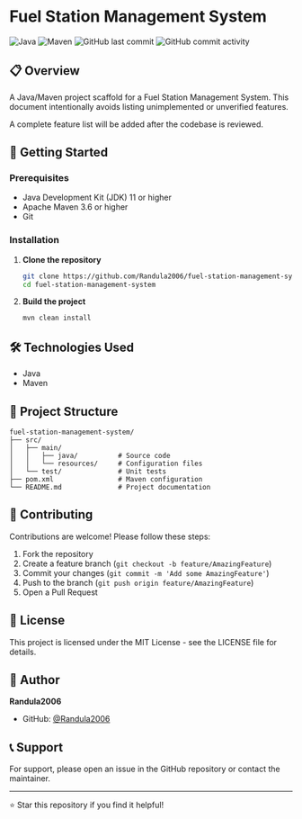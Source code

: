 
# Fuel Station Management System

![Java](https://img.shields.io/badge/Java-ED8B00?style=for-the-badge&logo=openjdk&logoColor=white)
![Maven](https://img.shields.io/badge/Maven-C71A36?style=for-the-badge&logo=apache-maven&logoColor=white)
![GitHub last commit](https://img.shields.io/github/last-commit/Randula2006/fuel-station-management-system?style=for-the-badge)
![GitHub commit activity](https://img.shields.io/github/commit-activity/w/Randula2006/fuel-station-management-system?style=for-the-badge)

## 📋 Overview

A Java/Maven project scaffold for a Fuel Station Management System. This document intentionally avoids listing unimplemented or unverified features.

A complete feature list will be added after the codebase is reviewed.
## 🚀 Getting Started

### Prerequisites

- Java Development Kit (JDK) 11 or higher
- Apache Maven 3.6 or higher
- Git

### Installation

1. **Clone the repository**
   ```bash
   git clone https://github.com/Randula2006/fuel-station-management-system.git
   cd fuel-station-management-system
   ```
2. **Build the project**
   ```bash
   mvn clean install
   ```

## 🛠️ Technologies Used

- Java
- Maven
## 📁 Project Structure

```
fuel-station-management-system/
├── src/
│   ├── main/
│   │   ├── java/          # Source code
│   │   └── resources/     # Configuration files
│   └── test/              # Unit tests
├── pom.xml                # Maven configuration
└── README.md              # Project documentation
```

## 🤝 Contributing

Contributions are welcome! Please follow these steps:

1. Fork the repository
2. Create a feature branch (`git checkout -b feature/AmazingFeature`)
3. Commit your changes (`git commit -m 'Add some AmazingFeature'`)
4. Push to the branch (`git push origin feature/AmazingFeature`)
5. Open a Pull Request

## 📝 License

This project is licensed under the MIT License - see the LICENSE file for details.

## 👤 Author

**Randula2006**

- GitHub: [@Randula2006](https://github.com/Randula2006)

## 📞 Support

For support, please open an issue in the GitHub repository or contact the maintainer.

---

⭐ Star this repository if you find it helpful!